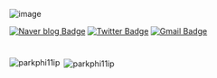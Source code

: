 ![image](https://user-images.githubusercontent.com/121536867/210105611-59e62cad-6359-4b7c-a306-31c0867c98f1.png)


[![Naver blog Badge](https://img.shields.io/badge/-Naver%20blog-brightgreen?style=flat-square&logo=Naver&logoColor=white&link=https://blog.naver.com/wonwone567)](https://blog.naver.com/xxneo)
[![Twitter Badge](https://img.shields.io/badge/Twitter-Profile-informational?style=flat&logo=twitter&logoColor=white&color=1CA2F1)](https://twitter.com/xxxxne0)
[![Gmail Badge](https://img.shields.io/badge/Gmail-d14836?style=flat-square&logo=Gmail&logoColor=white&link=mailto:n00ts@naver.com)](mailto:n00ts@naver.com)

<h1 align="center"> </h1>
<p><img align="left" src="https://github-readme-stats.vercel.app/api/top-langs?username=parkphi11ip&show_icons=true&locale=en&layout=compact" alt="parkphi11ip" /></p>

<p>&nbsp;<img align="center" src="https://github-readme-stats.vercel.app/api?username=parkphi11ip&show_icons=true&locale=en" alt="parkphi11ip" /></p>
